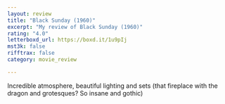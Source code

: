 ```yaml
---
layout: review
title: "Black Sunday (1960)"
excerpt: "My review of Black Sunday (1960)"
rating: "4.0"
letterboxd_url: https://boxd.it/1u9pIj
mst3k: false
rifftrax: false
category: movie_review

---
```


Incredible atmosphere, beautiful lighting and sets (that fireplace with the dragon and grotesques? So insane and gothic)
